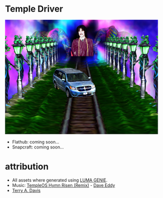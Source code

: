 # Temple Driver

[![Screenshot of the Temple Driver game, Terry's 1st Temple](https://raw.githubusercontent.com/mrbid/TempleDriver/main/screenshot.png)](https://www.youtube.com/watch?v=2K92YiwNxFs)

- Flathub: coming soon...
- Snapcraft: coming soon...

# attribution
- All assets where generated using [LUMA GENIE](https://lumalabs.ai/genie).
- Music: [TempleOS Hymn Risen (Remix)](https://soundcloud.com/daveeddy/templeosremix) - [Dave Eddy](https://music.daveeddy.com/)
- [Terry A. Davis](https://templeos.org)

